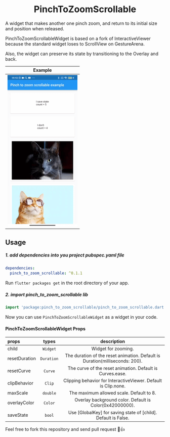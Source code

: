 <div align="center" style="text-align:center">
<h1 align="center">PinchToZoomScrollable</h1>
</div>

A widget that makes another one pinch zoom, and return to its initial size and position when released.

PinchToZoomScrollableWidget is based on a fork of InteractiveViewer because the standard widget loses to ScrollView on GestureArena.

Also, the widget can preserve its state by transitioning to the Overlay and back.

| Example                        |
|--------------------------------|
| ![Example](images/example.gif) |

## Usage

##### 1. add dependencies into you project pubspec.yaml file

```yaml
dependencies:
  pinch_to_zoom_scrollable: ^0.1.1
```

Run `flutter packages get` in the root directory of your app.

##### 2. import pinch_to_zoom_scrollable lib

```dart
import 'package:pinch_to_zoom_scrollable/pinch_to_zoom_scrollable.dart';
```

Now you can use `PinchToZoomScrollableWidget` as a widget in your code.

#### PinchToZoomScrollableWidget Props

| props         |   types    |                                 description                                  |
|:--------------|:----------:|:----------------------------------------------------------------------------:|
| child         |  `Widget`  |                              Widget for zooming.                              |
| resetDuration | `Duration` | The duration of the reset animation. Default is Duration(milliseconds: 200). |
| resetCurve    |  `Curve`   |          The curve of the reset animation. Default is Curves.ease.           |
| clipBehavior  |   `Clip`   |        Clipping behavior for InteractiveViewer. Default is Clip.none.        |
| maxScale      |  `double`  |                   The maximum allowed scale. Default to 8.                   |
| overlayColor  |  `Color`   |           Overlay background color. Default is Color(0x42000000).            |
| saveState     |   `bool`   |        Use [GlobalKey] for saving state of [child]. Default is False.        |

Feel free to fork this repository and send pull request 🏁👍
